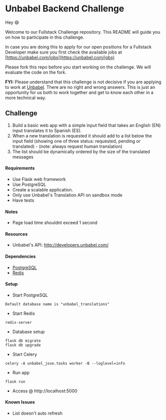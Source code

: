# Unbabel Backend Challenge

Hey :smile:

Welcome to our Fullstack Challenge repository. This README will guide you on how to participate in this challenge.

In case you are doing this to apply for our open positions for a Fullstack Developer make sure you first check the available jobs at [https://unbabel.com/jobs](https://unbabel.com/jobs)

Please fork this repo before you start working on the challenge. We will evaluate the code on the fork.

**FYI:** Please understand that this challenge is not decisive if you are applying to work at [Unbabel](https://unbabel.com/jobs). There are no right and wrong answers. This is just an opportunity for us both to work together and get to know each other in a more technical way.

## Challenge

1) Build a basic web app with a simple input field that takes an English (EN) input translates it to Spanish (ES).
2) When a new translation is requested it should add to a list below the input field (showing one of three status: requested, pending or translated) - (note: always request human translation)
3) The list should be dynamically ordered by the size of the translated messages

#### Requirements
* Use Flask web framework
* Use PostgreSQL
* Create a scalable application.
* Only use Unbabel's Translation API on sandbox mode
* Have tests

#### Notes
* Page load time shouldnt exceed 1 second

#### Resources
* Unbabel's API: http://developers.unbabel.com/

#### Dependencies
* [PostgreSQL](https://www.postgresql.org/)
* [Redis](http://redis.io/)

#### Setup
* Start PostgreSQL
```
Default database name is "unbabel_translations"
```
* Start Redis
```
redis-server
```
* Database setup
```
flask db migrate
flask db upgrade
```
* Start Celery
```
celery -A unbabel_jose.tasks worker -B --loglevel=info
```
* Run app
```
flask run
```
* Access @ http://localhost:5000

#### Known Issues
* List doesn't auto refresh
